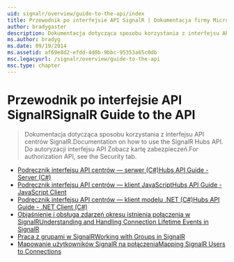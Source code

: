 ```yaml
---
uid: signalr/overview/guide-to-the-api/index
title: Przewodnik po interfejsie API SignalR | Dokumentacja firmy Microsoft
author: bradygaster
description: Dokumentacja dotycząca sposobu korzystania z interfejsu API centrów SignalR. Do autoryzacji interfejsu API Zobacz kartę zabezpieczeń.
ms.author: bradyg
ms.date: 09/19/2014
ms.assetid: af69e8d2-efdd-4d0b-9bbc-95353a65c0db
msc.legacyurl: /signalr/overview/guide-to-the-api
msc.type: chapter
---
```

<a name="signalr-guide-to-the-api"></a><span data-ttu-id="a1bfc-104">Przewodnik po interfejsie API SignalR</span><span class="sxs-lookup"><span data-stu-id="a1bfc-104">SignalR Guide to the API</span></span>
====================
> <span data-ttu-id="a1bfc-105">Dokumentacja dotycząca sposobu korzystania z interfejsu API centrów SignalR.</span><span class="sxs-lookup"><span data-stu-id="a1bfc-105">Documentation on how to use the SignalR Hubs API.</span></span> <span data-ttu-id="a1bfc-106">Do autoryzacji interfejsu API Zobacz kartę zabezpieczeń.</span><span class="sxs-lookup"><span data-stu-id="a1bfc-106">For authorization API, see the Security tab.</span></span>


- [<span data-ttu-id="a1bfc-107">Podręcznik interfejsu API centrów — serwer (C#)</span><span class="sxs-lookup"><span data-stu-id="a1bfc-107">Hubs API Guide - Server (C#)</span></span>](hubs-api-guide-server.md)
- [<span data-ttu-id="a1bfc-108">Podręcznik interfejsu API centrów — klient JavaScript</span><span class="sxs-lookup"><span data-stu-id="a1bfc-108">Hubs API Guide - JavaScript Client</span></span>](hubs-api-guide-javascript-client.md)
- [<span data-ttu-id="a1bfc-109">Podręcznik interfejsu API centrów — klient modelu .NET (C#)</span><span class="sxs-lookup"><span data-stu-id="a1bfc-109">Hubs API Guide - .NET Client (C#)</span></span>](hubs-api-guide-net-client.md)
- [<span data-ttu-id="a1bfc-110">Objaśnienie i obsługa zdarzeń okresu istnienia połączenia w SignalR</span><span class="sxs-lookup"><span data-stu-id="a1bfc-110">Understanding and Handling Connection Lifetime Events in SignalR</span></span>](handling-connection-lifetime-events.md)
- [<span data-ttu-id="a1bfc-111">Praca z grupami w SignalR</span><span class="sxs-lookup"><span data-stu-id="a1bfc-111">Working with Groups in SignalR</span></span>](working-with-groups.md)
- [<span data-ttu-id="a1bfc-112">Mapowanie użytkowników SignalR na połączenia</span><span class="sxs-lookup"><span data-stu-id="a1bfc-112">Mapping SignalR Users to Connections</span></span>](mapping-users-to-connections.md)
